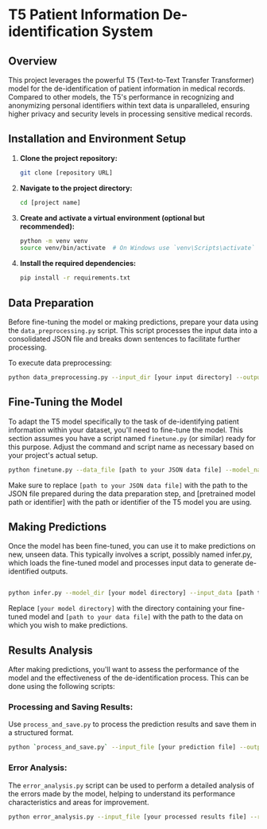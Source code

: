# T5 Patient Information De-identification System

## Overview

This project leverages the powerful T5 (Text-to-Text Transfer Transformer) model for the de-identification of patient information in medical records. Compared to other models, the T5's performance in recognizing and anonymizing personal identifiers within text data is unparalleled, ensuring higher privacy and security levels in processing sensitive medical records.

## Installation and Environment Setup

1. **Clone the project repository:**
    ```bash
    git clone [repository URL]
    ```

2. **Navigate to the project directory:**
    ```bash
    cd [project name]
    ```

3. **Create and activate a virtual environment (optional but recommended):**
    ```bash
    python -m venv venv
    source venv/bin/activate  # On Windows use `venv\Scripts\activate`
    ```

4. **Install the required dependencies:**
    ```bash
    pip install -r requirements.txt
    ```

## Data Preparation

Before fine-tuning the model or making predictions, prepare your data using the `data_preprocessing.py` script. This script processes the input data into a consolidated JSON file and breaks down sentences to facilitate further processing.

To execute data preprocessing:
```bash
python data_preprocessing.py --input_dir [your input directory] --output_file [desired output file]
  ```
  
  ## Fine-Tuning the Model

To adapt the T5 model specifically to the task of de-identifying patient information within your dataset, you'll need to fine-tune the model. This section assumes you have a script named `finetune.py` (or similar) ready for this purpose. Adjust the command and script name as necessary based on your project's actual setup.

```bash
python finetune.py --data_file [path to your JSON data file] --model_name_or_path [pretrained model path or identifier]
  ```
  
  Make sure to replace `[path to your JSON data file]` with the path to the JSON file prepared during the data preparation step, and [pretrained model path or identifier] with the path or identifier of the T5 model you are using.
  
 ## Making Predictions
Once the model has been fine-tuned, you can use it to make predictions on new, unseen data. This typically involves a script, possibly named infer.py, which loads the fine-tuned model and processes input data to generate de-identified outputs.

```bash

python infer.py --model_dir [your model directory] --input_data [path to your data file]

  ```
Replace `[your model directory]` with the directory containing your fine-tuned model and `[path to your data file]` with the path to the data on which you wish to make predictions.


## Results Analysis
After making predictions, you'll want to assess the performance of the model and the effectiveness of the de-identification process. This can be done using the following scripts:

### Processing and Saving Results:

Use `process_and_save.py` to process the prediction results and save them in a structured format.

```bash
python `process_and_save.py` --input_file [your prediction file] --output_dir [directory to save processed files]
  ```
  
### Error Analysis:

The `error_analysis.py` script can be used to perform a detailed analysis of the errors made by the model, helping to understand its performance characteristics and areas for improvement.

```bash
python error_analysis.py --input_file [your processed results file] --report_file [error analysis report]
  ```
  
  